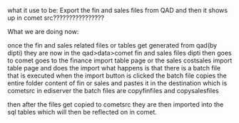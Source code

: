 what it use to be:
Export the fin and sales files from QAD and then it shows up in comet src????????????????



What we are doing now:

once the fin and sales related files or tables get generated from qad(by dipti)
they are now in the qad>data>comet fin and sales files
dipti then goes to comet
goes to the finance import table page or the sales costsales import table page and does the import
what happens is that there is a batch file that is executed when the import button is clicked
the batch file copies the entire folder content of fin or sales and pastes it in the destination which is cometsrc in ediserver
the batch files are copyfinfiles and copysalesfiles

then after the files get copied to cometsrc they are then imported into the sql tables which will then be reflected on in comet.
